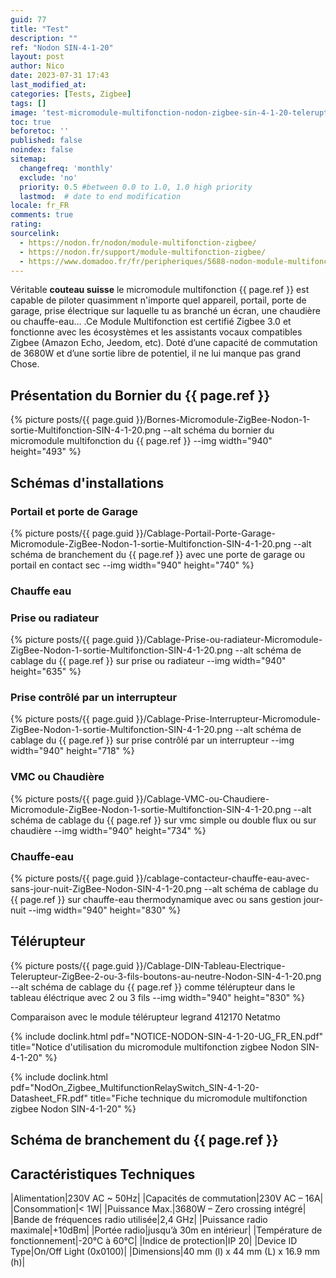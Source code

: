 ```yaml
---
guid: 77
title: "Test"
description: ""
ref: "Nodon SIN-4-1-20"
layout: post
author: Nico
date: 2023-07-31 17:43
last_modified_at: 
categories: [Tests, Zigbee]
tags: []
image: 'test-micromodule-multifonction-nodon-zigbee-sin-4-1-20-telerupteur.png'
toc: true
beforetoc: ''
published: false
noindex: false
sitemap:
  changefreq: 'monthly'
  exclude: 'no'
  priority: 0.5 #between 0.0 to 1.0, 1.0 high priority
  lastmod:  # date to end modification
locale: fr_FR
comments: true
rating:  
sourcelink:
  - https://nodon.fr/nodon/module-multifonction-zigbee/
  - https://nodon.fr/support/module-multifonction-zigbee/
  - https://www.domadoo.fr/fr/peripheriques/5688-nodon-module-multifonction-zigbee-3700313925188.html?domid=39
---
```


Véritable **couteau suisse** le micromodule multifonction {{ page.ref }} est capable de piloter quasimment n'importe quel appareil, portail, porte de garage, prise électrique sur laquelle tu as branché un écran, une chaudière ou chauffe-eau… .Ce Module Multifonction est certifié Zigbee 3.0 et fonctionne avec les écosystèmes et les assistants vocaux compatibles Zigbee (Amazon Echo, Jeedom, etc). Doté d’une capacité de commutation de 3680W et d’une sortie libre de potentiel, il ne lui manque pas grand Chose.

## Présentation du Bornier du {{ page.ref }}

{% picture posts/{{ page.guid }}/Bornes-Micromodule-ZigBee-Nodon-1-sortie-Multifonction-SIN-4-1-20.png --alt schéma du bornier du micromodule multifonction du {{ page.ref }} --img width="940" height="493" %}

## Schémas d'installations

### Portail et porte de Garage

{% picture posts/{{ page.guid }}/Cablage-Portail-Porte-Garage-Micromodule-ZigBee-Nodon-1-sortie-Multifonction-SIN-4-1-20.png --alt schéma de branchement du {{ page.ref }} avec une porte de garage ou portail en contact sec --img width="940" height="740" %}

### Chauffe eau

### Prise ou radiateur

{% picture posts/{{ page.guid }}/Cablage-Prise-ou-radiateur-Micromodule-ZigBee-Nodon-1-sortie-Multifonction-SIN-4-1-20.png --alt schéma de cablage du {{ page.ref }} sur prise ou radiateur --img width="940" height="635" %}

### Prise contrôlé par un interrupteur

{% picture posts/{{ page.guid }}/Cablage-Prise-Interrupteur-Micromodule-ZigBee-Nodon-1-sortie-Multifonction-SIN-4-1-20.png --alt schéma de cablage du {{ page.ref }} sur prise contrôlé par un interrupteur --img width="940" height="718" %}

### VMC ou Chaudière

{% picture posts/{{ page.guid }}/Cablage-VMC-ou-Chaudiere-Micromodule-ZigBee-Nodon-1-sortie-Multifonction-SIN-4-1-20.png --alt schéma de cablage du {{ page.ref }} sur vmc simple ou double flux ou sur chaudière --img width="940" height="734" %}

### Chauffe-eau

{% picture posts/{{ page.guid }}/cablage-contacteur-chauffe-eau-avec-sans-jour-nuit-ZigBee-Nodon-SIN-4-1-20.png --alt schéma de cablage du {{ page.ref }} sur chauffe-eau thermodynamique avec ou sans gestion jour-nuit --img width="940" height="830" %}

## Télérupteur

{% picture posts/{{ page.guid }}/Cablage-DIN-Tableau-Electrique-Telerupteur-ZigBee-2-ou-3-fils-boutons-au-neutre-Nodon-SIN-4-1-20.png --alt schéma de cablage du {{ page.ref }} comme télérupteur dans le tableau éléctrique avec 2 ou 3 fils --img width="940" height="830" %}

Comparaison avec le module télérupteur legrand 412170 Netatmo


{% include doclink.html pdf="NOTICE-NODON-SIN-4-1-20-UG_FR_EN.pdf" title="Notice d'utilisation du micromodule multifonction zigbee Nodon SIN-4-1-20" %}

{% include doclink.html pdf="NodOn_Zigbee_MultifunctionRelaySwitch_SIN-4-1-20-Datasheet_FR.pdf" title="Fiche technique du micromodule multifonction zigbee Nodon SIN-4-1-20" %}


## Schéma de branchement du {{ page.ref }}

## Caractéristiques Techniques

|Alimentation|230V AC ~ 50Hz|
|Capacités de commutation|230V AC – 16A|
|Consommation|< 1W|
|Puissance Max.|3680W – Zero crossing intégré|
|Bande de fréquences radio utilisée|2,4 GHz|
|Puissance radio maximale|+10dBm|
|Portée radio|jusqu’à 30m en intérieur|
|Température de fonctionnement|-20°C à 60°C|
|Indice de protection|IP 20|
|Device ID Type|On/Off Light (0x0100)|
|Dimensions|40 mm (l) x 44 mm (L) x 16.9 mm (h)|
